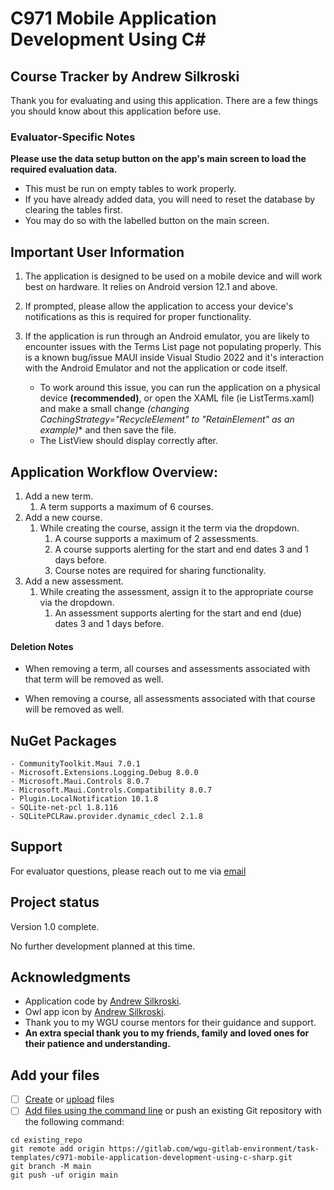 # C971 Mobile Application Development Using C#

## Course Tracker by Andrew Silkroski

Thank you for evaluating and using this application. There are a few things you should know about this application before use.

### Evaluator-Specific Notes
**Please use the data setup button on the app's main screen to load the required evaluation data.**

- This must be run on empty tables to work properly.
- If you have already added data, you will need to reset the database by clearing the tables first.
- You may do so with the labelled button on the main screen.

## Important User Information

1. The application is designed to be used on a mobile device and will work best on hardware. It relies on Android version 12.1 and above.

2. If prompted, please allow the application to access your device's notifications as this is required for proper functionality.

3.	If the application is run through an Android emulator, you are likely to encounter issues with the Terms List page not populating properly. This is a known bug/issue MAUI inside Visual Studio 2022 and it's interaction with the Android Emulator and not the application or code itself.
	 
	- To work around this issue, you can run the application on a physical device **(recommended)**, or open the XAML file (ie ListTerms.xaml) and make a small change *(changing CachingStrategy="RecycleElement" to "RetainElement" as an example)** and then save the file.
	- The ListView should display correctly after.

## Application Workflow Overview:

1. Add a new term.
	1. A term supports a maximum of 6 courses.
1. Add a new course.
	1. While creating the course, assign it the term via the dropdown.
		1. A course supports a maximum of 2 assessments.
		1. A course supports alerting for the start and end dates 3 and 1 days before.
		1. Course notes are required for sharing functionality.
1. Add a new assessment.
	1. While creating the assessment, assign it to the appropriate course via the dropdown.
		1. An assessment supports alerting for the start and end (due) dates 3 and 1 days before.
	
#### Deletion Notes
- When removing a term, all courses and assessments associated with that term will be removed as well.
	
- When removing a course, all assessments associated with that course will be removed as well.

## NuGet Packages

	- CommunityToolkit.Maui 7.0.1
	- Microsoft.Extensions.Logging.Debug 8.0.0
	- Microsoft.Maui.Controls 8.0.7
	- Microsoft.Maui.Controls.Compatibility 8.0.7
	- Plugin.LocalNotification 10.1.8
	- SQLite-net-pcl 1.8.116
	- SQLitePCLRaw.provider.dynamic_cdecl 2.1.8

## Support
For evaluator questions, please reach out to me via [email](mailto:asilkro@wgu.edu?subject=C971%20Evaluation%20Question)

## Project status
Version 1.0 complete.

No further development planned at this time.

## Acknowledgments
- Application code by [Andrew Silkroski](https://github.com/asilkro).
- Owl app icon by [Andrew Silkroski](https://www.silkroski.com).
- Thank you to my WGU course mentors for their guidance and support.
- **An extra special thank you to my friends, family and loved ones for their patience and understanding.**

## Add your files

- [ ] [Create](https://docs.gitlab.com/ee/user/project/repository/web_editor.html#create-a-file) or [upload](https://docs.gitlab.com/ee/user/project/repository/web_editor.html#upload-a-file) files
- [ ] [Add files using the command line](https://docs.gitlab.com/ee/gitlab-basics/add-file.html#add-a-file-using-the-command-line) or push an existing Git repository with the following command:

```
cd existing_repo
git remote add origin https://gitlab.com/wgu-gitlab-environment/task-templates/c971-mobile-application-development-using-c-sharp.git
git branch -M main
git push -uf origin main
```
